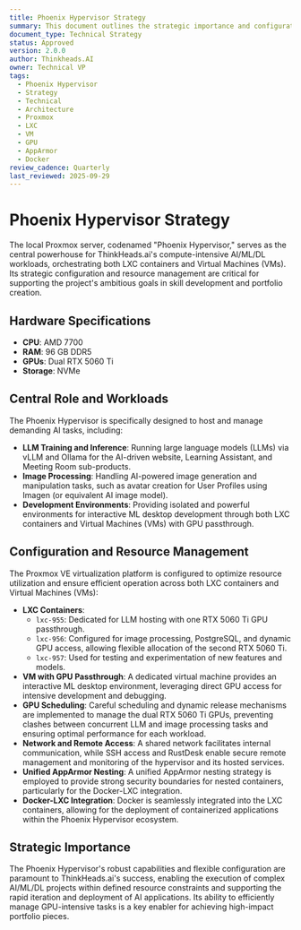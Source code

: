 ```yaml
---
title: Phoenix Hypervisor Strategy
summary: This document outlines the strategic importance and configuration of the Phoenix Hypervisor, the central powerhouse for Thinkheads.AI's compute-intensive AI/ML/DL workloads.
document_type: Technical Strategy
status: Approved
version: 2.0.0
author: Thinkheads.AI
owner: Technical VP
tags:
  - Phoenix Hypervisor
  - Strategy
  - Technical
  - Architecture
  - Proxmox
  - LXC
  - VM
  - GPU
  - AppArmor
  - Docker
review_cadence: Quarterly
last_reviewed: 2025-09-29
---
```

# Phoenix Hypervisor Strategy

The local Proxmox server, codenamed "Phoenix Hypervisor," serves as the central powerhouse for ThinkHeads.ai's compute-intensive AI/ML/DL workloads, orchestrating both LXC containers and Virtual Machines (VMs). Its strategic configuration and resource management are critical for supporting the project's ambitious goals in skill development and portfolio creation.

## Hardware Specifications
*   **CPU**: AMD 7700
*   **RAM**: 96 GB DDR5
*   **GPUs**: Dual RTX 5060 Ti
*   **Storage**: NVMe

## Central Role and Workloads
The Phoenix Hypervisor is specifically designed to host and manage demanding AI tasks, including:
*   **LLM Training and Inference**: Running large language models (LLMs) via vLLM and Ollama for the AI-driven website, Learning Assistant, and Meeting Room sub-products.
*   **Image Processing**: Handling AI-powered image generation and manipulation tasks, such as avatar creation for User Profiles using Imagen (or equivalent AI image model).
*   **Development Environments**: Providing isolated and powerful environments for interactive ML desktop development through both LXC containers and Virtual Machines (VMs) with GPU passthrough.

## Configuration and Resource Management
The Proxmox VE virtualization platform is configured to optimize resource utilization and ensure efficient operation across both LXC containers and Virtual Machines (VMs):
*   **LXC Containers**:
    *   `lxc-955`: Dedicated for LLM hosting with one RTX 5060 Ti GPU passthrough.
    *   `lxc-956`: Configured for image processing, PostgreSQL, and dynamic GPU access, allowing flexible allocation of the second RTX 5060 Ti.
    *   `lxc-957`: Used for testing and experimentation of new features and models.
*   **VM with GPU Passthrough**: A dedicated virtual machine provides an interactive ML desktop environment, leveraging direct GPU access for intensive development and debugging.
*   **GPU Scheduling**: Careful scheduling and dynamic release mechanisms are implemented to manage the dual RTX 5060 Ti GPUs, preventing clashes between concurrent LLM and image processing tasks and ensuring optimal performance for each workload.
*   **Network and Remote Access**: A shared network facilitates internal communication, while SSH access and RustDesk enable secure remote management and monitoring of the hypervisor and its hosted services.
*   **Unified AppArmor Nesting**: A unified AppArmor nesting strategy is employed to provide strong security boundaries for nested containers, particularly for the Docker-LXC integration.
*   **Docker-LXC Integration**: Docker is seamlessly integrated into the LXC containers, allowing for the deployment of containerized applications within the Phoenix Hypervisor ecosystem.

## Strategic Importance
The Phoenix Hypervisor's robust capabilities and flexible configuration are paramount to ThinkHeads.ai's success, enabling the execution of complex AI/ML/DL projects within defined resource constraints and supporting the rapid iteration and deployment of AI applications. Its ability to efficiently manage GPU-intensive tasks is a key enabler for achieving high-impact portfolio pieces.
